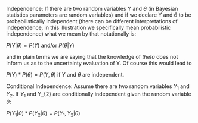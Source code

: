 Independence: 
If there are two random variables Y and $\theta$ (in Bayesian statistics parameters are random variables) 
and if we declare Y and $\theta$ to be probabilistically independent (there can be different interpretations of independence, in this illustration we specifically mean probabilistic independence) what we mean by that notationally is:

$P(Y|\theta)=P(Y)$ and/or $P(\theta|Y)$

and in plain terms we are saying that the knowledge of $theta$ does not inform us as to the uncertainty evaluation of Y.
Of course this would lead to 

$P(Y)*P(\theta)=P(Y,\theta)$ if Y and $\theta$ are independent.

Conditional Independence: 
Assume there are two random variables $Y_{1}$ and $Y_{2}$. If $Y_{1}$ and Y_{2} are conditionally independent given the random variable $\theta$:

$P(Y_{1}|\theta)*P(Y_{2}|\theta)=P(Y_{1},Y_{2}|\theta)$
